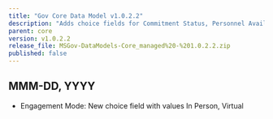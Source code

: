 ```yaml
---
title: "Gov Core Data Model v1.0.2.2"
description: "Adds choice fields for Commitment Status, Personnel Availability, Position Designation, and Eligibility Status, and introduces Personal Information and Personal Information Type tables."
parent: core
version: v1.0.2.2
release_file: MSGov-DataModels-Core_managed%20-%201.0.2.2.zip
published: false
---
```


## MMM-DD, YYYY

- Engagement Mode: New choice field with values In Person, Virtual
